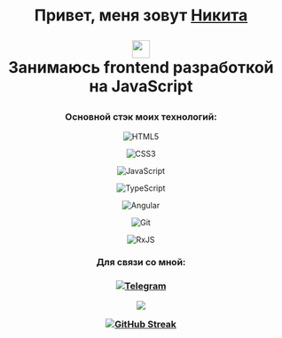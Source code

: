 <div align='center'>

<h1 align="center">Привет, меня зовут <a href="https://hh.ru/resume/c04bdaffff0b4d293e0039ed1f78766d457049" target="_blank">Никита</a> 

<img src="https://github.com/blackcater/blackcater/raw/main/images/Hi.gif" height="32"/><br>Занимаюсь frontend рaзработкой на JavaScript</h1>
 
 
<h3 align="center">Основной стэк моих технологий:</h3>
 
![HTML5](https://img.shields.io/badge/-HTML5-F1E05A?style=for-the-badge&logo=HTML5)
 
![CSS3](https://img.shields.io/badge/-CSS3/SCSS-4B0082?style=for-the-badge&logo=CSS3)
 
![JavaScript](https://img.shields.io/badge/-JavaScript-8B0000?style=for-the-badge&logo=javascript)
 
![TypeScript](https://img.shields.io/badge/-TypeScript-191970?style=for-the-badge&logo=typescript)
 
![Angular](https://img.shields.io/badge/angular-%23DD0031.svg?style=for-the-badge&logo=angular&logoColor=white)
 
![Git](https://img.shields.io/badge/git-%23F05033.svg?style=for-the-badge&logo=git&logoColor=white)
 
![RxJS](https://img.shields.io/badge/rxjs-%23B7178C.svg?style=for-the-badge&logo=reactivex&logoColor=white)
 
 <h3>Для связи со мной:<h3>

[![Telegram](https://img.shields.io/badge/-Telegram-000?style=for-the-badge&logo=Telegram)](https://t.me/Leksip)
 
![](https://github-profile-summary-cards.vercel.app/api/cards/profile-details?username=Leksip&theme=solarized_dark)
 

[![GitHub Streak](https://streak-stats.demolab.com?user=Leksip&theme=tokyonight&locale=ru)](https://git.io/streak-stats)
</div>
